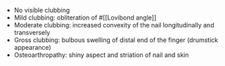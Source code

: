 - No visible clubbing
- Mild clubbing: obliteration of #[[Lovibond angle]]
- Moderate clubbing: increased convexity of the nail longitudinally and transversely
- Gross clubbing: bulbous swelling of distal end of the finger (drumstick appearance)
- Osteoarthropathy: shiny aspect and striation of nail and skin